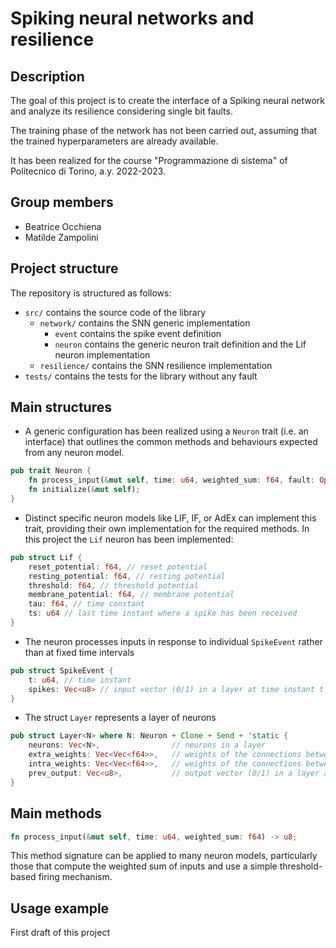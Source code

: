 # Spiking neural networks and resilience

## Description
The goal of this project is to create the interface of a Spiking neural network 
and analyze its resilience considering single bit faults.

The training phase of the network has not been carried out, 
assuming that the trained hyperparameters are already available.

It has been realized for the course "Programmazione di sistema" of Politecnico di Torino, a.y. 2022-2023.

## Group members
- Beatrice Occhiena
- Matilde Zampolini

## Project structure
The repository is structured as follows:
- `src/` contains the source code of the library
  - `network/` contains the SNN generic implementation
    - `event` contains the spike event definition
    - `neuron` contains the generic neuron trait definition and the Lif neuron implementation
  - `resilience/` contains the SNN resilience implementation
- `tests/` contains the tests for the library without any fault

## Main structures
- A generic configuration has been realized using a `Neuron` trait (i.e. an interface) that outlines the common methods and behaviours expected from any neuron model.
```rust
pub trait Neuron {
    fn process_input(&mut self, time: u64, weighted_sum: f64, fault: Option<InjectedFault>) -> u8;
    fn initialize(&mut self);
}
```

- Distinct specific neuron models like LIF, IF, or AdEx can implement this trait, providing their own implementation for the required methods.
In this project the `Lif` neuron has been implemented:
```rust
pub struct Lif {
    reset_potential: f64, // reset potential
    resting_potential: f64, // resting potential
    threshold: f64, // threshold potential
    membrane_potential: f64, // membrane potential
    tau: f64, // time constant
    ts: u64 // last time instant where a spike has been received
}
```

- The neuron processes inputs in response to individual `SpikeEvent` rather than at fixed time intervals
```rust
pub struct SpikeEvent {
    t: u64, // time instant
    spikes: Vec<u8> // input vector (0/1) in a layer at time instant t
}
```

- The struct `Layer` represents a layer of neurons
```rust
pub struct Layer<N> where N: Neuron + Clone + Send + 'static {
    neurons: Vec<N>,                // neurons in a layer
    extra_weights: Vec<Vec<f64>>,   // weights of the connections between each neuron and the neurons in the previous layer
    intra_weights: Vec<Vec<f64>>,   // weights of the connections between each neuron and the neurons in the same layer
    prev_output: Vec<u8>,           // output vector (0/1) in a layer at time instant t-1: used to decrease the v_mem according to the intra_weights
}
```

## Main methods
```rust
fn process_input(&mut self, time: u64, weighted_sum: f64) -> u8;
```
This method signature can be applied to many neuron models, particularly those that compute the weighted sum of inputs and use a simple threshold-based firing mechanism.

## Usage example

First draft of this project